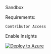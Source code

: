 Sandbox


Requirements:

    Contributor Access

Enable Insights

[![Deploy to Azure](https://aka.ms/deploytoazurebutton)](https://portal.azure.com/#create/Microsoft.Template/uri/https://raw.githubusercontent.com/ecapote/arm_templates/main/enable-insights.json)







